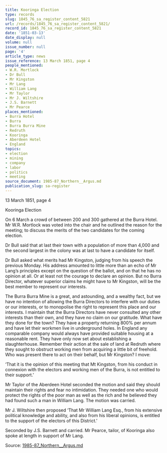 ```yaml
---
title: Kooringa Election
type: records
slug: 1845_76_sa_register_content_5821
url: /records/1845_76_sa_register_content_5821/
record_id: 1845_76_sa_register_content_5821
date: '1851-03-13'
date_display: null
volume: null
issue_number: null
page: '4'
article_type: news
issue_reference: 13 March 1851, page 4
people_mentioned:
- W.R. Mortlock
- Dr Bull
- Mr Kingston
- Mr Lang
- William Lang
- Mr Taylor
- Mr J. Wiltshire
- J.S. Barnett
- Mr Pearce
places_mentioned:
- Burra Hotel
- Burra
- Burra Burra Mine
- Redruth
- Kooringa
- Aberdeen Hotel
- England
topics:
- election
- mining
- company
- labor
- politics
- meeting
source_document: 1985-87_Northern__Argus.md
publication_slug: sa-register
---
```


13 March 1851, page 4

Kooringa Election

On 6 March a crowd of between 200 and 300 gathered at the Burra Hotel.  Mr W.R. Mortlock was voted into the chair and he outlined the reason for the meeting; to discuss the merits of the two candidates for the coming election.

Dr Bull said that at last their town with a population of more than 4,000 and the second largest in the colony was at last to have a candidate for itself.

Dr Bull asked what merits had Mr Kingston, judging from his speech the previous Monday.  His address amounted to little more than an echo of Mr Lang’s principles except on the question of the ballot, and on that he has no opinion at all.  Or at least not the courage to declare an opinion.  But no Burra Director, whatever superior claims he might have to Mr Kingston, will be the best member to represent our interests.

The Burra Burra Mine is a great, and astounding, and a wealthy fact, but we have no intention of allowing the Burra Directors to interfere with our duties or our interests, or to monopolise the right to represent this place and our interests.  I maintain that the Burra Directors have never consulted any other interests than their own, and they have no claim on our gratitude.  What have they done for the town?  They have a property returning 800% per annum and have let their workmen live in underground holes.  In England any comparable company would always have provided suitable housing at a reasonable rent.  They have only now set about establishing a slaughterhouse.  Remember their action at the sale of land at Redruth where they sought to obstruct working men from acquiring a little bit of freehold.  Who was present there to act on their behalf, but Mr Kingston?  I move:

‘That it is the opinion of this meeting that Mt Kingston, from his conduct in connexion with the electors and working men of the Burra, is not entitled to their support.’

Mr Taylor of the Aberdeen Hotel seconded the motion and said they should maintain their rights and fear no intimidation.  They needed one who would protect the rights of the poor man as well as the rich and he believed they had found such a man in William Lang.  The motion was carried.

Mr J. Wiltshire then proposed ‘That Mr William Lang Esq., from his extensive political knowledge and ability, and also from his liberal opinions, is entitled to the support of the electors of this District.’

Seconded by J.S. Barnett and carried.  Mr Pearce, tailor, of Kooringa also spoke at length in support of Mr Lang.

Source: [1985-87_Northern__Argus.md](/downloads/markdown/1985-87_Northern__Argus.md)
